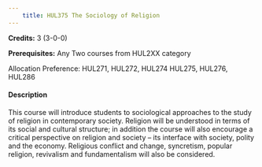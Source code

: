 ```yaml
---
    title: HUL375 The Sociology of Religion
---
```

**Credits:** 3 (3-0-0)



**Prerequisites:** Any Two courses from HUL2XX category

Allocation Preference: HUL271, HUL272, HUL274 HUL275, HUL276, HUL286

#### Description 
This course will introduce students to sociological approaches to the study of religion in contemporary society. Religion will be understood in terms of its social and cultural structure; in addition the course will also encourage a critical perspective on religion and society – its interface with society, polity and the economy. Religious conflict and change, syncretism, popular religion, revivalism and fundamentalism will also be considered.